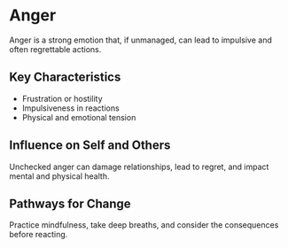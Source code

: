 # Anger

Anger is a strong emotion that, if unmanaged, can lead to impulsive and often regrettable actions.

## Key Characteristics

- Frustration or hostility
- Impulsiveness in reactions
- Physical and emotional tension

## Influence on Self and Others

Unchecked anger can damage relationships, lead to regret, and impact mental and physical health.

## Pathways for Change

Practice mindfulness, take deep breaths, and consider the consequences before reacting.
